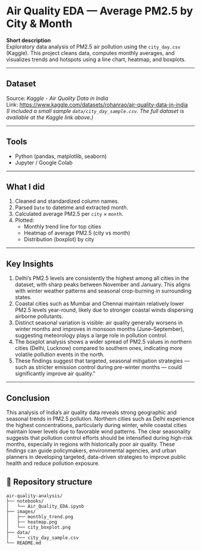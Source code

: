 # Air Quality EDA — Average PM2.5 by City & Month

**Short description**  
Exploratory data analysis of PM2.5 air pollution using the `city_day.csv` (Kaggle). This project cleans data, computes monthly averages, and visualizes trends and hotspots using a line chart, heatmap, and boxplots.

---

## Dataset
Source: *Kaggle - Air Quality Data in India*  
Link: https://www.kaggle.com/datasets/rohanrao/air-quality-data-in-india  
*(I included a small sample `data/city_day_sample.csv`. The full dataset is available at the Kaggle link above.)*

---

## Tools
- Python (pandas, matplotlib, seaborn)
- Jupyter / Google Colab

---

## What I did
1. Cleaned and standardized column names.  
2. Parsed `Date` to datetime and extracted month.  
3. Calculated average PM2.5 per `city` × `month`.  
4. Plotted:
   - Monthly trend line for top cities
   - Heatmap of average PM2.5 (city vs month)
   - Distribution (boxplot) by city

---

##  Key Insights
1. Delhi’s PM2.5 levels are consistently the highest among all cities in the dataset, with sharp peaks between November and January. This aligns with winter weather patterns and seasonal crop-burning in surrounding states.
2. Coastal cities such as Mumbai and Chennai maintain relatively lower PM2.5 levels year-round, likely due to stronger coastal winds dispersing airborne pollutants.
3. Distinct seasonal variation is visible: air quality generally worsens in winter months and improves in monsoon months (June–September), suggesting meteorology plays a large role in pollution control.
4. The boxplot analysis shows a wider spread of PM2.5 values in northern cities (Delhi, Lucknow) compared to southern ones, indicating more volatile pollution events in the north.
5. These findings suggest that targeted, seasonal mitigation strategies — such as stricter emission control during pre-winter months — could significantly improve air quality."

---

## Conclusion
This analysis of India’s air quality data reveals strong geographic and seasonal trends in PM2.5 pollution. Northern cities such as Delhi experience the highest concentrations, particularly during winter, while coastal cities maintain lower levels due to favorable wind patterns. The clear seasonality suggests that pollution control efforts should be intensified during high-risk months, especially in regions with historically poor air quality. These findings can guide policymakers, environmental agencies, and urban planners in developing targeted, data-driven strategies to improve public health and reduce pollution exposure.

## 📂 Repository structure
```
air-quality-analysis/
├── notebooks/
│   └── Air_Quality_EDA.ipynb
├── images/
│   ├── monthly_trend.png
│   ├── heatmap.png
│   └── city_boxplot.png
├── data/
│   └── city_day_sample.csv
└── README.md
```
